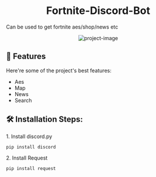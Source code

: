 <h1 align="center" id="title">Fortnite-Discord-Bot</h1>


<p id="description">Can be used to get fortnite aes/shop/news etc</p>

<p align="center"><img src="https://media.discordapp.net/attachments/942830498378580071/962547040104099990/unknown.png" alt="project-image"></p>  
  
<h2>🧐 Features</h2>

Here're some of the project's best features:

*   Aes
*   Map
*   News
*   Search

<h2>🛠️ Installation Steps:</h2>

<p>1. Install discord.py</p>

```
pip install discord
```

<p>2. Install Request</p>

```
pip install request
```

